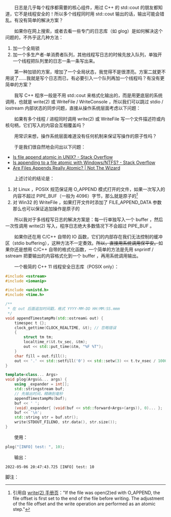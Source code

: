 　　日志是几乎每个程序都需要的核心组件，用过 C++ 的 std::cout 的朋友都知道，它不是线程安全的！所以多个线程同时用 std::cout 输出的话，输出可能会错乱。有没有简单的解决方案？

　　如果你在网上搜索，或者去看一些专门的日志库（如 glog）是如何解决这个问题的，不外乎这几种方法：

1. 加一个全局锁
2. 加一个多生产者-单消费者队列，其他线程写日志的时候先放入队列，单独开一个线程把队列里的日志一条一条写出来。

　　第一种加锁的方案，增加了一个全局状态，我觉得不是很漂亮。方案二就更不用说了……我就是写个日志而已，有必要引入一个队列再加一个线程吗？有没有更简单的方案？

　　我写 C++ 程序一般是不用 std::cout 来格式化输出的，而是用更底层的系统调用，也就是 write(2) 或 WriteFile / WriteConsole ，所以我们可以跳过 stdio / iostream 内部状态的同步问题，直接从操作系统层面考虑以下问题：

　　如果有多个线程 / 进程同时调用 write(2) 或 WriteFile 写一个文件描述符或内核句柄，它们写入的内容会互相覆盖吗？

　　用常识来想，操作系统层面难道没有任何机制来保证写操作的原子性吗？

　　于是我们很自然地会问出以下问题：

* [Is file append atomic in UNIX? - Stack Overflow](https://stackoverflow.com/questions/1154446/is-file-append-atomic-in-unix)
* [Is appending to a file atomic with Windows/NTFS? - Stack Overflow](https://stackoverflow.com/questions/3032482/is-appending-to-a-file-atomic-with-windows-ntfs)
* [Are Files Appends Really Atomic? | Not The Wizard](https://www.notthewizard.com/2014/06/17/are-files-appends-really-atomic/)

　　上述讨论的结论是：

1. 对 Linux ，POSIX 规范保证用 O_APPEND 模式打开的文件，如果一次写入的内容不超过 PIPE_BUF（一般为 4096）字节，那么就是原子的[^1]
2. 对 Win32 的 WriteFile ，如果打开文件时添加了 FILE_APPEND_DATA 参数那么也可以保证追加操作是原子的

　　所以我对于多线程写日志的解决方案是：每一行单独写入一个 buffer ，然后一次性调用 write(2) 写入，程序日志绝大多数情况下不会超过 PIPE_BUF 。

　　如果你还在用 C/C++ 自带的 IO 函数，它们的内部存在我们无法控制的缓冲区（stdio buffering），这种方法不一定奏效。~~所以，直接用系统调用保平安。~~如果你还是想用 C/C++ 自带的格式化函数，一个简单的方法是先用 snprintf / sstream 把要输出的内容格式化到一个 buffer ，再用系统调用输出。

　　一个极简的 C++ 11 线程安全日志库（POSIX only）：

```cpp
#include <sstream>
#include <iomanip>

#include <unistd.h>
#include <time.h>

/**
 * 在 out 后面追加时间戳，格式 YYYY-MM-DD HH:MM:SS.mmm
 */
void appendTimestampMs(std::ostream& out) {
    timespec t {};
    clock_gettime(CLOCK_REALTIME, &t); // 忽略错误
    {
        struct tm tm;
        localtime_r(&t.tv_sec, &tm);
        out << std::put_time(&tm, "%F %T");
    }
    char fill = out.fill();
    out << '.' << std::setfill('0') << std::setw(3) << t.tv_nsec / 1000000 << std::setfill(fill);
}

template<class... Args>
void plog(Args&&... args) {
    using _expander = int[];
    std::stringstream buf;
    // 先输出时间，精确到毫秒
    appendTimestampMs(buf);
    buf << ' ';
    (void)_expander{ (void(buf << std::forward<Args>(args)), 0)... };
    buf << '\n';
    std::string str = buf.str();
    write(STDOUT_FILENO, str.data(), str.size());
}
```

　　使用：

```cpp
plog("[INFO] test: ", 10);
```

　　输出：

```
2022-05-06 20:47:43.725 [INFO] test: 10
```

脚注：

[^1]: 引用自 [write(2) 手册页](https://man.archlinux.org/man/write.2)："If the file was open(2)ed with O_APPEND, the file offset is first set to the end of the file before writing. The adjustment of the file offset and the write operation are performed as an atomic step."
